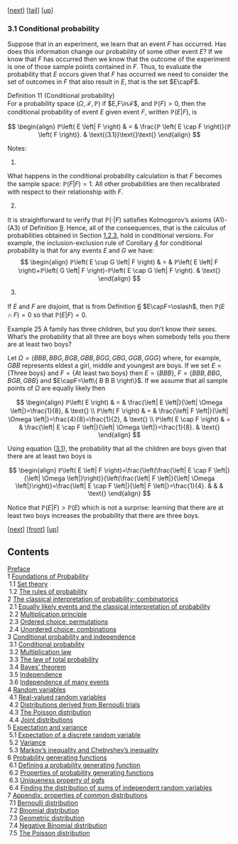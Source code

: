 [[next](nose8.htm)] [[tail](#tailnose7.htm)] [[up](noch3.htm#nose7.htm)]

### 3.1 Conditional probability

Suppose that in an experiment, we learn that an event $F$ has occurred. Has does this information change our probability of some other event $E$? If we know that $F$ has occurred then we know that the outcome of the experiment is one of those sample points contained in $F$. Thus, to evaluate the probability that $E$ occurs given that $F$ has occurred we need to consider the set of outcomes in $F$ that also result in $E$, that is the set $E\capF$.

Definition 11 (Conditional probability)  
For a probability space $\left( \Omega , ℱ , ℙ \right)$ if $E,F\inℱ$, and $ℙ\left( F \right)>0$, then the conditional probability of event $E$ given event $F$, written $ℙ\left( E \left| F \right)$, is

$$
\begin{align}
ℙ\left( E \left| F \right) & = & \frac{ℙ \left( E \cap F \right)}{ℙ \left( F \right)}. & \text{(3.1)}\text{}\text{}
\end{align}
$$

Notes:

1.

What happens in the conditional probability calculation is that $F$ becomes the sample space: $ℙ\left( F \left| F \right)=1$. All other probabilities are then recalibrated with respect to their relationship with $F$.

2.

It is straightforward to verify that $ℙ\left( \cdot \left| F \right)$ satisfies Kolmogorov’s axioms (A1)-(A3) of Definition [9](nose2.htm#x10-150029). Hence, all of the consequences, that is the calculus of probabilities obtained in Section [1.2.3](nose2.htm#x10-160003), hold in conditional versions. For example, the inclusion-exclusion rule of Corollary [4](nose2.htm#x10-160224) for conditional probability is that for any events $E$ and $G$ we have: 
$$
\begin{align}
ℙ\left( E \cup G \left| F \right) & = & ℙ\left( E \left| F \right)+ℙ\left( G \left| F \right)-ℙ\left( E \cap G \left| F \right). & \text{}
\end{align}
$$

3.

If $E$ and $F$ are disjoint, that is from Definition [6](nose1.htm#x9-110206) $E\capF=\oslash$, then $ℙ\left( E \cap F \right)=0$ so that $ℙ\left( E \left| F \right)=0$.

Example 25 A family has three children, but you don’t know their sexes. What’s the probability that all three are boys when somebody tells you there are at least two boys?

   
Let $\Omega=\left\{ B B B , B B G , B G B , G B B , B G G , G B G , G G B , G G G \right\}$ where, for example, $GBB$ represents eldest a girl, middle and youngest are boys. If we set $E=\left\{ \text{Three boys} \right\}$ and $F=\left\{ \text{At least two boys} \right\}$ then $E=\left\{ B B B \right\}$, $F=\left\{ B B B , B B G , B G B , G B B \right\}$ and $E\capF=\left\{ B B B \right\}$. If we assume that all sample points of $\Omega$ are equally likely then

$$
\begin{align}
ℙ\left( E \right) & = & \frac{\left| E \left|}{\left| \Omega \left|}=\frac{1}{8}, & \text{} \\ ℙ\left( F \right) & = & \frac{\left| F \left|}{\left| \Omega \left|}=\frac{4}{8}=\frac{1}{2}, & \text{} \\ ℙ\left( E \cap F \right) & = & \frac{\left| E \cap F \left|}{\left| \Omega \left|}=\frac{1}{8}. & \text{}
\end{align}
$$

Using equation ([3.1](#x17-29002r3.1)), the probability that all the children are boys given that there are at least two boys is

$$
\begin{align}
ℙ\left( E \left| F \right)=\frac{\left(\frac{\left| E \cap F \left|}{\left| \Omega \left|}\right)}{\left(\frac{\left| F \left|}{\left| \Omega \left|}\right)}=\frac{\left| E \cap F \left|}{\left| F \left|}=\frac{1}{4}. & & & \text{}
\end{align}
$$

Notice that $ℙ\left( E \left| F \right)>ℙ\left( E \right)$ which is not a surprise: learning that there are at least two boys increases the probability that there are three boys.

[[next](nose8.htm)] [[front](nose7.htm)] [[up](noch3.htm#nose7.htm)]

Contents
--------

[Preface](noli2.htm#Q1-3-3)  
1 [Foundations of Probability](noch1.htm#x8-70001)  
 1.1 [Set theory](nose1.htm#x9-80001)  
 1.2 [The rules of probability](nose2.htm#x10-130002)  
2 [The classical interpretation of probability; combinatorics](noch2.htm#x11-180002)  
 2.1 [Equally likely events and the classical interpretation of probability](nose3.htm#x12-190001)  
 2.2 [Multiplication principle](nose4.htm#x13-200002)  
 2.3 [Ordered choice: permutations](nose5.htm#x14-210003)  
 2.4 [Unordered choice: combinations](nose6.htm#x15-240004)  
3 [Conditional probability and independence](noch3.htm#x16-280003)  
 3.1 [Conditional probability](nose7.htm#x17-290001)  
 3.2 [Multiplication law](nose8.htm#x18-300002)  
 3.3 [The law of total probability](nose9.htm#x19-310003)  
 3.4 [Bayes’ theorem](nose10.htm#x20-320004)  
 3.5 [Independence](nose11.htm#x21-330005)  
 3.6 [Independence of many events](nose12.htm#x22-340006)  
4 [Random variables](noch4.htm#x23-350004)  
 4.1 [Real-valued random variables](nose13.htm#x24-360001)  
 4.2 [Distributions derived from Bernoulli trials](nose14.htm#x25-370002)  
 4.3 [The Poisson distribution](nose15.htm#x26-420003)  
 4.4 [Joint distributions](nose16.htm#x27-430004)  
5 [Expectation and variance](noch5.htm#x28-480005)  
 5.1 [Expectation of a discrete random variable](nose17.htm#x29-490001)  
 5.2 [Variance](nose18.htm#x30-520002)  
 5.3 [Markov’s inequality and Chebyshev’s inequality](nose19.htm#x31-560003)  
6 [Probability generating functions](noch6.htm#x32-570006)  
 6.1 [Defining a probability generating function](nose20.htm#x33-580001)  
 6.2 [Properties of probability generating functions](nose21.htm#x34-590002)  
 6.3 [Uniqueness property of pgfs](nose22.htm#x35-600003)  
 6.4 [Finding the distribution of sums of independent random variables](nose23.htm#x36-610004)  
7 [Appendix: properties of common distributions](noch7.htm#x37-620007)  
 7.1 [Bernoulli distribution](nose24.htm#x38-630001)  
 7.2 [Binomial distribution](nose25.htm#x39-640002)  
 7.3 [Geometric distribution](nose26.htm#x40-650003)  
 7.4 [Negative Binomial distribution](nose27.htm#x41-660004)  
 7.5 [The Poisson distribution](nose28.htm#x42-670005)